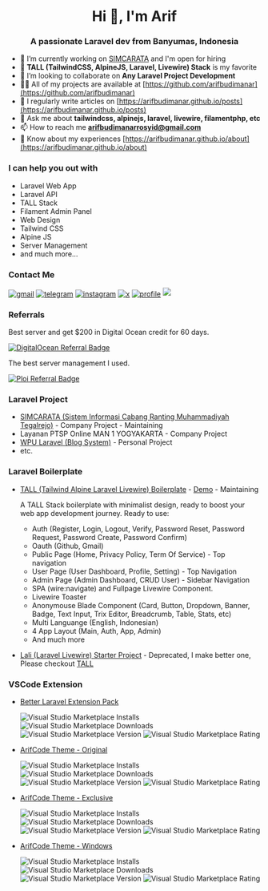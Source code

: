 <h1 align="center">Hi 👋, I'm Arif</h1>
<h3 align="center">A passionate Laravel dev from Banyumas, Indonesia</h3>

- 🔭 I’m currently working on [SIMCARATA](https://simcarata.org) and I'm open for hiring
- 🌱 **TALL (TailwindCSS, AlpineJS, Laravel, Livewire) Stack** is my favorite
- 👯 I’m looking to collaborate on **Any Laravel Project Development**
- 👨‍💻 All of my projects are available at [https://github.com/arifbudimanar](https://github.com/arifbudimanar)
- 📝 I regularly write articles on [https://arifbudimanar.github.io/posts](https://arifbudimanar.github.io/posts)
- 💬 Ask me about **tailwindcss, alpinejs, laravel, livewire, filamentphp, etc**
- 📫 How to reach me **arifbudimanarrosyid@gmail.com**
- 📄 Know about my experiences [https://arifbudimanar.github.io/about](https://arifbudimanar.github.io/about)

### I can help you out with

- Laravel Web App
- Laravel API
- TALL Stack
- Filament Admin Panel
- Web Design
- Tailwind CSS
- Alpine JS
- Server Management
- and much more...

### Contact Me

<a href="mailto:arifbudimanarrosyid@gmail.com" target="blank"><img align="center" src="https://img.shields.io/badge/Gmail-D14836?style=for-the-badge&logo=gmail&logoColor=white" alt="gmail" /></a>
<a href="https://t.me/arifbudimanarrosyid" target="blank"><img align="center" src="https://img.shields.io/badge/Telegram-2CA5E0?style=for-the-badge&logo=telegram&logoColor=white" alt="telegram" /></a>
<a href="https://instagram.com/arifbudimanarrosyid" target="blank"><img align="center" src="https://img.shields.io/badge/Instagram-E4405F?style=for-the-badge&logo=instagram&logoColor=white" alt="instagram" /></a>
<a href="https://twitter.com/arifbudiman_id" target="blank"><img align="center" src="https://img.shields.io/badge/X-000000?style=for-the-badge&logo=x&logoColor=white" alt="x" /></a>
<a href="#"><img align="center" src="https://komarev.com/ghpvc/?username=arifbudimanar&style=for-the-badge" alt="profile" /></a>
![](https://hit.yhype.me/github/profile?user_id=147667935)

### Referrals

Best server and get $200 in Digital Ocean credit for 60 days.

[![DigitalOcean Referral Badge](https://img.shields.io/badge/Digital_Ocean-0080FF?style=for-the-badge&logo=DigitalOcean&logoColor=white)](https://www.digitalocean.com/?refcode=01c73499f1fc&utm_campaign=Referral_Invite&utm_medium=Referral_Program&utm_source=badge)

The best server management I used.

[![Ploi Referral Badge](https://img.shields.io/badge/Ploi-0080FF?style=for-the-badge&logo=Ploi&logoColor=white)](https://ploi.io/register?referrer=xT1kZ8DjnEtNqMkgP8cl)

### Laravel Project

- [SIMCARATA (Sistem Informasi Cabang Ranting Muhammadiyah Tegalrejo)](http://simcarata.org/) - Company Project - Maintaining
- Layanan PTSP Online MAN 1 YOGYAKARTA - Company Project
- [WPU Laravel (Blog System)](https://github.com/arifbudimanar/wpu-laravel) - Personal Project
- etc.

<!-- ### Static Site -->

<!-- - [Portofolio](https://github.com/arifbudimanar/arifbudimanar.github.io) - [https://arifbudimanar.github.io/](https://arifbudimanar.github.io/) - made with [Static](https://static.devdojo.com/) -->

### Laravel Boilerplate

- [TALL (Tailwind Alpine Laravel Livewire) Boilerplate](https://github.com/arifbudimanar/tall) - [Demo](https://tall.arifcode.dev) - Maintaining

  A TALL Stack boilerplate with minimalist design, ready to boost your web app development journey.
  Ready to use:

  - Auth (Register, Login, Logout, Verify, Password Reset, Password Request, Password Create, Password Confirm)
  - Oauth (Github, Gmail)
  - Public Page (Home, Privacy Policy, Term Of Service) - Top navigation
  - User Page (User Dashboard, Profile, Setting) - Top Navigation
  - Admin Page (Admin Dashboard, CRUD User) - Sidebar Navigation
  - SPA (wire:navigate) and Fullpage Livewire Component.
  - Livewire Toaster
  - Anonymouse Blade Component (Card, Button, Dropdown, Banner, Badge, Text Input, Trix Editor, Breadcrumb, Table, Stats, etc)
  - Multi Languange (English, Indonesian)
  - 4 App Layout (Main, Auth, App, Admin)
  - And much more

- [Lali (Laravel Livewire) Starter Project](https://packagist.org/packages/arifbudimanar/lali) - Deprecated, I make better one, Please checkout [TALL](https://github.com/arifbudimanar/tall)

  <!-- ![Laravel](https://img.shields.io/badge/Laravel-10-f4645f.svg?style=for-the-badge&logo=laravel&logoColor=red&labelColor=ffff&color=FF2D20)
  ![PHP Version Require](https://poser.pugx.org/arifbudimanar/lali/require/php?style=for-the-badge)
  ![License](https://poser.pugx.org/arifbudimanar/lali/license?style=for-the-badge)
  ![Latest Stable Version](https://poser.pugx.org/arifbudimanar/lali/v?style=for-the-badge)
  ![Total Downloads](https://poser.pugx.org/arifbudimanar/lali/downloads?style=for-the-badge) -->

### VSCode Extension

- [Better Laravel Extension Pack](https://marketplace.visualstudio.com/items?itemName=arifbudimanar.better-laravel-extension-pack)

  ![Visual Studio Marketplace Installs](https://img.shields.io/visual-studio-marketplace/i/arifbudimanar.better-laravel-extension-pack?style=for-the-badge)
  ![Visual Studio Marketplace Downloads](https://img.shields.io/visual-studio-marketplace/d/arifbudimanar.better-laravel-extension-pack?style=for-the-badge)
  ![Visual Studio Marketplace Version](https://img.shields.io/visual-studio-marketplace/v/arifbudimanar.better-laravel-extension-pack?style=for-the-badge)
  ![Visual Studio Marketplace Rating](https://img.shields.io/visual-studio-marketplace/r/arifbudimanar.better-laravel-extension-pack?style=for-the-badge)

- [ArifCode Theme - Original](https://marketplace.visualstudio.com/items?itemName=arifbudimanar.arifcode-theme)

  ![Visual Studio Marketplace Installs](https://img.shields.io/visual-studio-marketplace/i/arifbudimanar.arifcode-theme?style=for-the-badge)
  ![Visual Studio Marketplace Downloads](https://img.shields.io/visual-studio-marketplace/d/arifbudimanar.arifcode-theme?style=for-the-badge)
  ![Visual Studio Marketplace Version](https://img.shields.io/visual-studio-marketplace/v/arifbudimanar.arifcode-theme?style=for-the-badge)
  ![Visual Studio Marketplace Rating](https://img.shields.io/visual-studio-marketplace/r/arifbudimanar.arifcode-theme?style=for-the-badge)

- [ArifCode Theme - Exclusive](https://marketplace.visualstudio.com/items?itemName=arifbudimanar.arifcode-theme-exclusive)

  ![Visual Studio Marketplace Installs](https://img.shields.io/visual-studio-marketplace/i/arifbudimanar.arifcode-theme-exclusive?style=for-the-badge)
  ![Visual Studio Marketplace Downloads](https://img.shields.io/visual-studio-marketplace/d/arifbudimanar.arifcode-theme-exclusive?style=for-the-badge)
  ![Visual Studio Marketplace Version](https://img.shields.io/visual-studio-marketplace/v/arifbudimanar.arifcode-theme-exclusive?style=for-the-badge)
  ![Visual Studio Marketplace Rating](https://img.shields.io/visual-studio-marketplace/r/arifbudimanar.arifcode-theme-exclusive?style=for-the-badge)

- [ArifCode Theme - Windows](https://marketplace.visualstudio.com/items?itemName=arifbudimanar.arifcode-theme-windows)

  ![Visual Studio Marketplace Installs](https://img.shields.io/visual-studio-marketplace/i/arifbudimanar.arifcode-theme-windows?style=for-the-badge)
  ![Visual Studio Marketplace Downloads](https://img.shields.io/visual-studio-marketplace/d/arifbudimanar.arifcode-theme-windows?style=for-the-badge)
  ![Visual Studio Marketplace Version](https://img.shields.io/visual-studio-marketplace/v/arifbudimanar.arifcode-theme-windows?style=for-the-badge)
  ![Visual Studio Marketplace Rating](https://img.shields.io/visual-studio-marketplace/r/arifbudimanar.arifcode-theme-windows?style=for-the-badge)
